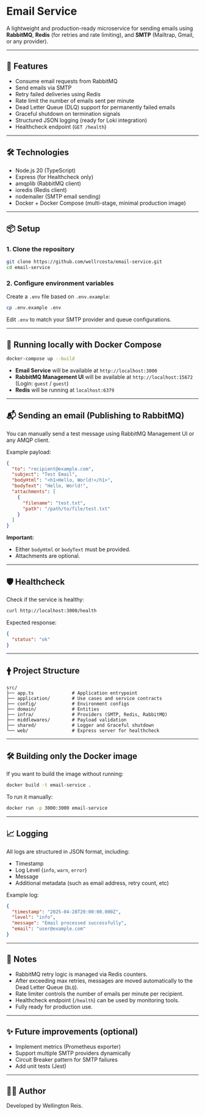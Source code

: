 # Email Service

A lightweight and production-ready microservice for sending emails using **RabbitMQ**, **Redis** (for retries and rate limiting), and **SMTP** (Mailtrap, Gmail, or any provider).

---

## 🚀 Features

- Consume email requests from RabbitMQ
- Send emails via SMTP
- Retry failed deliveries using Redis
- Rate limit the number of emails sent per minute
- Dead Letter Queue (DLQ) support for permanently failed emails
- Graceful shutdown on termination signals
- Structured JSON logging (ready for Loki integration)
- Healthcheck endpoint (`GET /health`)

---

## 🛠️ Technologies

- Node.js 20 (TypeScript)
- Express (for Healthcheck only)
- amqplib (RabbitMQ client)
- ioredis (Redis client)
- nodemailer (SMTP email sending)
- Docker + Docker Compose (multi-stage, minimal production image)

---

## 📦 Setup

### 1. Clone the repository

```bash
git clone https://github.com/wellrcosta/email-service.git
cd email-service
```

### 2. Configure environment variables

Create a `.env` file based on `.env.example`:

```bash
cp .env.example .env
```

Edit `.env` to match your SMTP provider and queue configurations.

---

## 🐳 Running locally with Docker Compose

```bash
docker-compose up --build
```

- **Email Service** will be available at `http://localhost:3000`
- **RabbitMQ Management UI** will be available at `http://localhost:15672`  
  (Login: `guest` / `guest`)
- **Redis** will be running at `localhost:6379`

---

## 📬 Sending an email (Publishing to RabbitMQ)

You can manually send a test message using RabbitMQ Management UI or any AMQP client.

Example payload:

```json
{
  "to": "recipient@example.com",
  "subject": "Test Email",
  "bodyHtml": "<h1>Hello, World!</h1>",
  "bodyText": "Hello, World!",
  "attachments": [
    {
      "filename": "test.txt",
      "path": "/path/to/file/test.txt"
    }
  ]
}
```

**Important:**
- Either `bodyHtml` or `bodyText` must be provided.
- Attachments are optional.

---

## 🛡️ Healthcheck

Check if the service is healthy:

```bash
curl http://localhost:3000/health
```

Expected response:

```json
{
  "status": "ok"
}
```

---

## 🛉 Project Structure

```
src/
├── app.ts              # Application entrypoint
├── application/        # Use cases and service contracts
├── config/             # Environment configs
├── domain/             # Entities
├── infra/              # Providers (SMTP, Redis, RabbitMQ)
├── middlewares/        # Payload validation
├── shared/             # Logger and Graceful shutdown
└── web/                # Express server for healthcheck
```

---

## 🛠️ Building only the Docker image

If you want to build the image without running:

```bash
docker build -t email-service .
```

To run it manually:

```bash
docker run -p 3000:3000 email-service
```

---

## 📈 Logging

All logs are structured in JSON format, including:

- Timestamp
- Log Level (`info`, `warn`, `error`)
- Message
- Additional metadata (such as email address, retry count, etc)

Example log:

```json
{
  "timestamp": "2025-04-28T20:00:00.000Z",
  "level": "info",
  "message": "Email processed successfully",
  "email": "user@example.com"
}
```

---

## 🧠 Notes

- RabbitMQ retry logic is managed via Redis counters.
- After exceeding max retries, messages are moved automatically to the Dead Letter Queue (`DLQ`).
- Rate limiter controls the number of emails per minute per recipient.
- Healthcheck endpoint (`/health`) can be used by monitoring tools.
- Fully ready for production use.

---

## ✨ Future improvements (optional)

- Implement metrics (Prometheus exporter)
- Support multiple SMTP providers dynamically
- Circuit Breaker pattern for SMTP failures
- Add unit tests (Jest)

---

## 👨‍💻 Author

Developed by Wellington Reis.
